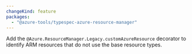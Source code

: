 ```yaml
---
changeKind: feature
packages:
  - "@azure-tools/typespec-azure-resource-manager"
---
```


Add the `@Azure.ResourceManager.Legacy.customAzureResource` decorator to identify ARM resources that do not use the base resource types.
